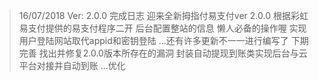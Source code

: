 >16/07/2018 Ver: 2.0.0 
完成日志
迎来全新拇指付易支付ver 2.0.0
根据彩虹易支付提供的易支付程序二开
后台配置整站的信息 懒人必备的操作喔 
实现用户登陆网站取代appid和密钥登陆
...还有许多更新不一一进行编写了
>下期完善
找出并修复2.0.0版本所存在的漏洞
封装自动提现到账类实现后台与云平台对接并自动到账
...优化
